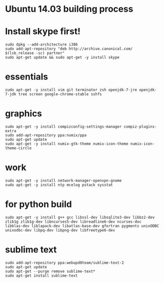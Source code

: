 Ubuntu 14.03 building process
=============================

# Install skype first!
```
sudo dpkg --add-architecture i386
sudo add-apt-repository "deb http://archive.canonical.com/ $(lsb_release -sc) partner"
sudo apt-get update && sudo apt-get -y install skype
```

# essentials
```
sudo apt-get -y install vim git terminator zsh openjdk-7-jre openjdk-7-jdk tree screen google-chrome-stable sshfs
```

# graphics
```
sudo apt-get -y install compizconfig-settings-manager compiz-plugins-extra
sudo add-apt-repository ppa:numix/ppa
sudo apt-get update
sudo apt-get -y install numix-gtk-theme numix-icon-theme numix-icon-theme-circle
```

# work
```
sudo apt-get -y install network-manager-openvpn-gnome 
sudo apt-get -y install ntp mcelog pstack sysstat
```

# for python build
```
sudo apt-get -y install g++ gcc libssl-dev libsqlite3-dev libbz2-dev zlib1g zlib1g-dev libncurses5-dev libreadline6-dev ncurses-doc libblas-dev liblapack-dev libatlas-base-dev gfortran pygments unixODBC unixodbc-dev libpq-dev libpng-dev libfreetype6-dev
```

# sublime text
```
sudo add-apt-repository ppa:webupd8team/sublime-text-2
sudo apt-get update
sudo apt-get --purge remove sublime-text*
sudo apt-get install sublime-text
```
